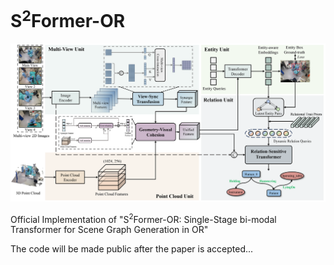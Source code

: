 # S<sup>2</sup>Former-OR
![S<sup>2</sup>Former-OR](/Framework.png)

Official Implementation of "S<sup>2</sup>Former-OR: Single-Stage bi-modal Transformer for Scene Graph Generation in OR"

The code will be made public after the paper is accepted...
